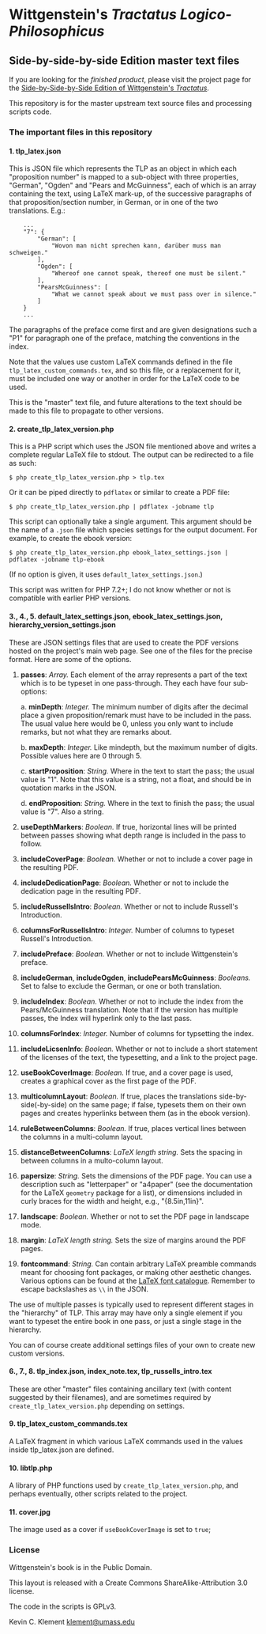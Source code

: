 # Wittgenstein's *Tractatus Logico-Philosophicus* #

## Side-by-side-by-side Edition master text files ##

If you are looking for the *finished product*, please visit the project page for the [Side-by-Side-by-Side Edition of Wittgenstein's *Tractatus*](http://people.umass.edu/klement/tlp/).

This repository is for the master upstream text source files and processing scripts code.

### The important files in this repository ###

#### 1. tlp_latex.json ####

This is JSON file which represents the TLP as an object in which each "proposition number" is mapped to a sub-object with three properties, "German", "Ogden" and "Pears and McGuinness", each of which is an array containing the text, using LaTeX mark-up, of the successive paragraphs of that proposition/section number, in German, or in one of the two translations. E.g.:

~~~
    ...
    "7": {
        "German": [
            "Wovon man nicht sprechen kann, darüber muss man schweigen."
        ],
        "Ogden": [
            "Whereof one cannot speak, thereof one must be silent."
        ],
        "PearsMcGuinness": [
            "What we cannot speak about we must pass over in silence."
        ]
    }
    ...
~~~

The paragraphs of the preface come first and are given designations such a "P1" for paragraph one of the preface, matching the conventions in the index.

Note that the values use custom LaTeX commands defined in the file `tlp_latex_custom_commands.tex`, and so this file, or a replacement for it, must be included one way or another in order for the LaTeX code to be used.

This is the "master" text file, and future alterations to the text should be made to this file to propagate to other versions.

#### 2. create_tlp_latex_version.php ####

This is a PHP script which uses the JSON file mentioned above and writes a complete regular LaTeX file to stdout. The output can be redirected to a file as such:

`$ php create_tlp_latex_version.php > tlp.tex`

Or it can be piped directly to `pdflatex` or similar to create a PDF file:

`$ php create_tlp_latex_version.php | pdflatex -jobname tlp`

This script can optionally take a single argument. This argument should be the name of a `.json` file which species settings for the output document. For example, to create the ebook version:

`$ php create_tlp_latex_version.php ebook_latex_settings.json | pdflatex -jobname tlp-ebook`

(If no option is given, it uses `default_latex_settings.json`.)

This script was written for PHP 7.2+; I do not know whether or not is compatible with earlier PHP versions.

#### 3., 4., 5. default_latex_settings.json, ebook_latex_settings.json, hierarchy_version_settings.json ####

These are JSON settings files that are used to create the PDF versions hosted on the project's main web page. See one of the files for the precise format. Here are some of the options.

1. **passes**:  *Array.* Each element of the array represents a part of the text which is to be typeset in one pass-through.  They each have four sub-options:

    a. **minDepth**: *Integer.* The minimum number of digits after the decimal place a given proposition/remark must have to be included in the pass. The usual value here would be 0, unless you only want to include remarks, but not what they are remarks about.
    
    b. **maxDepth**: *Integer.* Like mindepth, but the maximum number of digits. Possible values here are 0 through 5.
    
    c. **startProposition**: *String.* Where in the text to start the pass; the usual value is "1". Note that this value is a string, not a float, and should be in quotation marks in the JSON.
    
    d. **endProposition**: *String.* Where in the text to finish the pass; the usual value is "7". Also a string.

2. **useDepthMarkers**:  *Boolean.* If true, horizontal lines will be printed between passes showing what depth range is included in the pass to follow.

3. **includeCoverPage**: *Boolean.* Whether or not to include a cover page in the resulting PDF.

4. **includeDedicationPage**: *Boolean.* Whether or not to include the dedication page in the resulting PDF.

5. **includeRussellsIntro**: *Boolean.* Whether or not to include Russell's Introduction.

6. **columnsForRussellsIntro**: *Integer.* Number of columns to typeset Russell's Introduction.

7. **includePreface**: *Boolean.* Whether or not to include Wittgenstein's preface.

8. **includeGerman**, **includeOgden**, **includePearsMcGuinness**: *Booleans.* Set to false to exclude the German, or one or both translation.

9. **includeIndex**: *Boolean.* Whether or not to include the index from the Pears/McGuinness translation. Note that if the version has multiple passes, the Index will hyperlink only to the last pass.

10. **columnsForIndex**: *Integer.* Number of columns for typsetting the index.

11. **includeLicsenInfo**: *Boolean.* Whether or not to include a short statement of the licenses of the text, the typesetting, and a link to the project page.

12. **useBookCoverImage**: *Boolean.* If true, and a cover page is used, creates a graphical cover as the first page of the PDF.

13. **multicolumnLayout**: *Boolean.* If true, places the translations side-by-side(-by-side) on the same page; if false, typesets them on their own pages and creates hyperlinks between them (as in the ebook version).

14. **ruleBetweenColumns**: *Boolean.* If true, places vertical lines between the columns in a multi-column layout.

15. **distanceBetweenColumns**: *LaTeX length string.* Sets the spacing in between columns in a multo-column layout.

16. **papersize**: *String.* Sets the dimensions of the PDF page. You can use a description such as "letterpaper" or "a4paper" (see the documentation for the LaTeX `geometry` package for a list), or dimensions included in curly braces for the width and height, e.g., "{8.5in,11in}".

17. **landscape**: *Boolean.* Whether or not to set the PDF page in landscape mode.

18. **margin**: *LaTeX length string.* Sets the size of margins around the PDF pages.

19. **fontcommand**: *String.* Can contain arbitrary LaTeX preamble commands meant for choosing font packages, or making other aesthetic changes. Various options can be found at the [LaTeX font catalogue](http://www.tug.dk/FontCatalogue/). Remember to escape backslashes as `\\` in the JSON.

The use of multiple passes is typically used to represent different stages in the "hierarchy" of TLP. This array may have only a single element if you want to typeset the entire book in one pass, or just a single stage in the hierarchy.

You can of course create additional settings files of your own to create new custom versions.

#### 6., 7., 8. tlp_index.json, index_note.tex, tlp_russells_intro.tex ###

These are other "master" files containing ancillary text (with content suggested by their filenames), and are sometimes required by `create_tlp_latex_version.php` depending on settings.

#### 9. tlp_latex_custom_commands.tex ####

A LaTeX fragment in which various LaTeX commands used in the values inside tlp_latex.json are defined.

#### 10. libtlp.php ####

A library of PHP functions used by `create_tlp_latex_version.php`, and perhaps eventually, other scripts related to the project.

#### 11. cover.jpg ####

The image used as a cover if `useBookCoverImage` is set to `true`;

### License ###


Wittgenstein's book is in the Public Domain.

This layout is released with a Create Commons ShareAlike-Attribution 3.0 license.

The code in the scripts is GPLv3.

Kevin C. Klement [klement@umass.edu](mailto:klement@umass.edu)